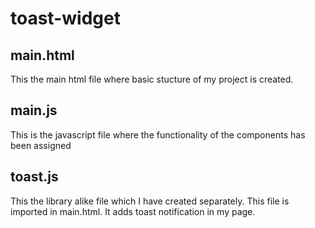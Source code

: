 # toast-widget

## main.html
This the main html file where basic stucture of my project is created.

## main.js
This is the javascript file where the functionality of the components has been assigned

## toast.js
This the library alike file which I have created separately. This file is imported in main.html. 
It adds toast notification in my page.
